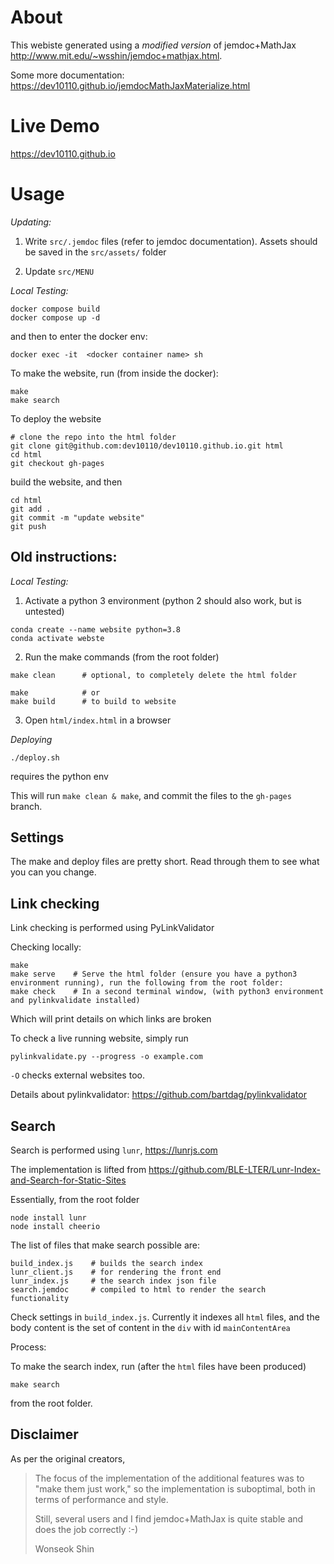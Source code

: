 
# About

This webiste generated using a *modified version* of jemdoc+MathJax http://www.mit.edu/~wsshin/jemdoc+mathjax.html. 

Some more documentation:
https://dev10110.github.io/jemdocMathJaxMaterialize.html

# Live Demo

https://dev10110.github.io

# Usage

*Updating:*

1. Write ```src/.jemdoc``` files (refer to jemdoc documentation). Assets should be saved in the ```src/assets/``` folder

2. Update ```src/MENU```


*Local Testing:*
```
docker compose build
docker compose up -d
```
and then to enter the docker env:
```
docker exec -it  <docker container name> sh
```

To make the website, run (from inside the docker):
```
make
make search
```

To deploy the website
```
# clone the repo into the html folder
git clone git@github.com:dev10110/dev10110.github.io.git html
cd html
git checkout gh-pages 
```
build the website, and then
```
cd html
git add .
git commit -m "update website"
git push
```

## Old instructions:

*Local Testing:*

1. Activate a python 3 environment (python 2 should also work, but is untested)
```
conda create --name website python=3.8
conda activate webste
```
2. Run the make commands (from the root folder)
```
make clean      # optional, to completely delete the html folder

make            # or
make build      # to build to website

```
3. Open ```html/index.html``` in a browser

*Deploying*
```
./deploy.sh
```
requires the python env

This will run ```make clean & make```, and commit the files to the ```gh-pages``` branch.


## Settings

The make and deploy files are pretty short. Read through them to see what you can you change.

## Link checking
Link checking is performed using PyLinkValidator

Checking locally:

```
make
make serve    # Serve the html folder (ensure you have a python3 environment running), run the following from the root folder:
make check    # In a second terminal window, (with python3 environment and pylinkvalidate installed)
```
Which will print details on which links are broken

To check a live running website, simply run
```
pylinkvalidate.py --progress -o example.com
```

```-O``` checks external websites too.

Details about pylinkvalidator: https://github.com/bartdag/pylinkvalidator

## Search

Search is performed using ```lunr```, https://lunrjs.com

The implementation is lifted from https://github.com/BLE-LTER/Lunr-Index-and-Search-for-Static-Sites

Essentially, from the root folder
```
node install lunr
node install cheerio
```
The list of files that make search possible are:
```
build_index.js    # builds the search index
lunr_client.js    # for rendering the front end
lunr_index.js     # the search index json file
search.jemdoc     # compiled to html to render the search functionality
```

Check settings in ```build_index.js```. Currently it indexes all `html` files, and the body content is the set of content in the `div` with id `mainContentArea`

Process:

To make the search index, run (after the `html` files have been produced)
```
make search
```
from the root folder.



Disclaimer
----------
As per the original creators, 
> The focus of the implementation of the additional features was to "make them just work," so the implementation is suboptimal, both in terms of performance and style.  
>
> Still, several users and I find jemdoc+MathJax is quite stable and does the job correctly :-)
>
> Wonseok Shin

